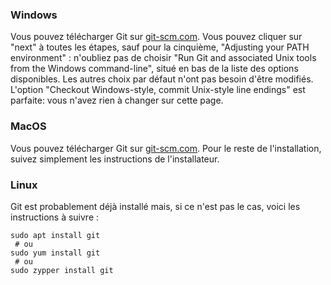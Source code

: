 ### Windows

Vous pouvez télécharger Git sur [git-scm.com](https://git-scm.com/). Vous pouvez cliquer sur "next" à toutes les étapes, sauf pour la cinquième, "Adjusting your PATH environment" : n'oubliez pas de choisir "Run Git and associated Unix tools from the Windows command-line", situé en bas de la liste des options disponibles. Les autres choix par défaut n'ont pas besoin d'être modifiés. L'option "Checkout Windows-style, commit Unix-style line endings" est parfaite: vous n'avez rien à changer sur cette page.

### MacOS

Vous pouvez télécharger Git sur [git-scm.com](https://git-scm.com/). Pour le reste de l'installation, suivez simplement les instructions de l'installateur.

### Linux

Git est probablement déjà installé mais, si ce n'est pas le cas, voici les instructions à suivre :

    sudo apt install git
     # ou
    sudo yum install git
     # ou
    sudo zypper install git